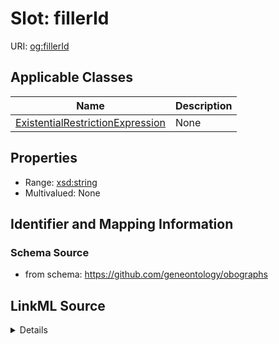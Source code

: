 # Slot: fillerId

URI: [og:fillerId](https://github.com/geneontology/obographs/fillerId)



<!-- no inheritance hierarchy -->




## Applicable Classes

| Name | Description |
| --- | --- |
[ExistentialRestrictionExpression](ExistentialRestrictionExpression.md) | None






## Properties

* Range: [xsd:string](http://www.w3.org/2001/XMLSchema#string)
* Multivalued: None







## Identifier and Mapping Information







### Schema Source


* from schema: https://github.com/geneontology/obographs




## LinkML Source

<details>
```yaml
name: fillerId
from_schema: https://github.com/geneontology/obographs
rank: 1000
alias: fillerId
domain_of:
- ExistentialRestrictionExpression
range: string

```
</details>